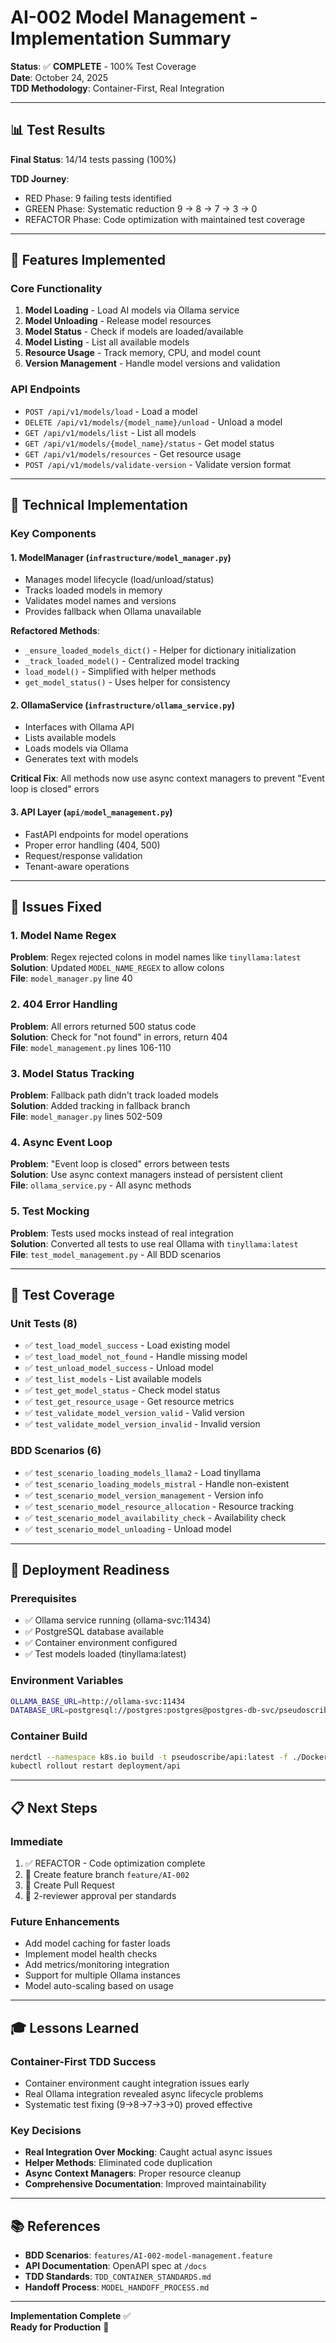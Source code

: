 # AI-002 Model Management - Implementation Summary

**Status**: ✅ **COMPLETE** - 100% Test Coverage  
**Date**: October 24, 2025  
**TDD Methodology**: Container-First, Real Integration

---

## 📊 Test Results

**Final Status**: 14/14 tests passing (100%)

**TDD Journey**: 
- RED Phase: 9 failing tests identified
- GREEN Phase: Systematic reduction 9 → 8 → 7 → 3 → 0
- REFACTOR Phase: Code optimization with maintained test coverage

---

## 🎯 Features Implemented

### Core Functionality
1. **Model Loading** - Load AI models via Ollama service
2. **Model Unloading** - Release model resources
3. **Model Status** - Check if models are loaded/available
4. **Model Listing** - List all available models
5. **Resource Usage** - Track memory, CPU, and model count
6. **Version Management** - Handle model versions and validation

### API Endpoints
- `POST /api/v1/models/load` - Load a model
- `DELETE /api/v1/models/{model_name}/unload` - Unload a model
- `GET /api/v1/models/list` - List all models
- `GET /api/v1/models/{model_name}/status` - Get model status
- `GET /api/v1/models/resources` - Get resource usage
- `POST /api/v1/models/validate-version` - Validate version format

---

## 🔧 Technical Implementation

### Key Components

#### 1. ModelManager (`infrastructure/model_manager.py`)
- Manages model lifecycle (load/unload/status)
- Tracks loaded models in memory
- Validates model names and versions
- Provides fallback when Ollama unavailable

**Refactored Methods**:
- `_ensure_loaded_models_dict()` - Helper for dictionary initialization
- `_track_loaded_model()` - Centralized model tracking
- `load_model()` - Simplified with helper methods
- `get_model_status()` - Uses helper for consistency

#### 2. OllamaService (`infrastructure/ollama_service.py`)
- Interfaces with Ollama API
- Lists available models
- Loads models via Ollama
- Generates text with models

**Critical Fix**: All methods now use async context managers to prevent "Event loop is closed" errors

#### 3. API Layer (`api/model_management.py`)
- FastAPI endpoints for model operations
- Proper error handling (404, 500)
- Request/response validation
- Tenant-aware operations

---

## 🐛 Issues Fixed

### 1. Model Name Regex
**Problem**: Regex rejected colons in model names like `tinyllama:latest`  
**Solution**: Updated `MODEL_NAME_REGEX` to allow colons  
**File**: `model_manager.py` line 40

### 2. 404 Error Handling
**Problem**: All errors returned 500 status code  
**Solution**: Check for "not found" in errors, return 404  
**File**: `model_management.py` lines 106-110

### 3. Model Status Tracking
**Problem**: Fallback path didn't track loaded models  
**Solution**: Added tracking in fallback branch  
**File**: `model_manager.py` lines 502-509

### 4. Async Event Loop
**Problem**: "Event loop is closed" errors between tests  
**Solution**: Use async context managers instead of persistent client  
**File**: `ollama_service.py` - All async methods

### 5. Test Mocking
**Problem**: Tests used mocks instead of real integration  
**Solution**: Converted all tests to use real Ollama with `tinyllama:latest`  
**File**: `test_model_management.py` - All BDD scenarios

---

## 📝 Test Coverage

### Unit Tests (8)
- ✅ `test_load_model_success` - Load existing model
- ✅ `test_load_model_not_found` - Handle missing model
- ✅ `test_unload_model_success` - Unload model
- ✅ `test_list_models` - List available models
- ✅ `test_get_model_status` - Check model status
- ✅ `test_get_resource_usage` - Get resource metrics
- ✅ `test_validate_model_version_valid` - Valid version
- ✅ `test_validate_model_version_invalid` - Invalid version

### BDD Scenarios (6)
- ✅ `test_scenario_loading_models_llama2` - Load tinyllama
- ✅ `test_scenario_loading_models_mistral` - Handle non-existent
- ✅ `test_scenario_model_version_management` - Version info
- ✅ `test_scenario_model_resource_allocation` - Resource tracking
- ✅ `test_scenario_model_availability_check` - Availability check
- ✅ `test_scenario_model_unloading` - Unload model

---

## 🚀 Deployment Readiness

### Prerequisites
- ✅ Ollama service running (ollama-svc:11434)
- ✅ PostgreSQL database available
- ✅ Container environment configured
- ✅ Test models loaded (tinyllama:latest)

### Environment Variables
```bash
OLLAMA_BASE_URL=http://ollama-svc:11434
DATABASE_URL=postgresql://postgres:postgres@postgres-db-svc/pseudoscribe
```

### Container Build
```bash
nerdctl --namespace k8s.io build -t pseudoscribe/api:latest -f ./Dockerfile .
kubectl rollout restart deployment/api
```

---

## 📋 Next Steps

### Immediate
1. ✅ REFACTOR - Code optimization complete
2. 🔄 Create feature branch `feature/AI-002`
3. 🔄 Create Pull Request
4. 🔄 2-reviewer approval per standards

### Future Enhancements
- Add model caching for faster loads
- Implement model health checks
- Add metrics/monitoring integration
- Support for multiple Ollama instances
- Model auto-scaling based on usage

---

## 🎓 Lessons Learned

### Container-First TDD Success
- Container environment caught integration issues early
- Real Ollama integration revealed async lifecycle problems
- Systematic test fixing (9→8→7→3→0) proved effective

### Key Decisions
- **Real Integration Over Mocking**: Caught actual async issues
- **Helper Methods**: Eliminated code duplication
- **Async Context Managers**: Proper resource cleanup
- **Comprehensive Documentation**: Improved maintainability

---

## 📚 References

- **BDD Scenarios**: `features/AI-002-model-management.feature`
- **API Documentation**: OpenAPI spec at `/docs`
- **TDD Standards**: `TDD_CONTAINER_STANDARDS.md`
- **Handoff Process**: `MODEL_HANDOFF_PROCESS.md`

---

**Implementation Complete** ✅  
**Ready for Production** 🚀
